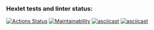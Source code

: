### Hexlet tests and linter status:
[![Actions Status](https://github.com/alenavino/python-project-49/actions/workflows/hexlet-check.yml/badge.svg)](https://github.com/alenavino/python-project-49/actions)
[![Maintainability](https://api.codeclimate.com/v1/badges/4d10cc6038795426135c/maintainability)](https://codeclimate.com/github/alenavino/python-project-49/maintainability)
[![asciicast](https://asciinema.org/a/mdfgUgGtTq7a5KcX9dqznyVX2.svg)](https://asciinema.org/a/mdfgUgGtTq7a5KcX9dqznyVX2)
[![asciicast](https://asciinema.org/a/LzoVeiU7gTRXT9fN3x1pcHMCC.svg)](https://asciinema.org/a/LzoVeiU7gTRXT9fN3x1pcHMCC)